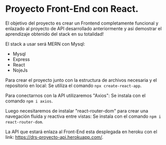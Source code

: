 # Proyecto Front-End con React.

El objetivo del proyecto es crear un Frontend completamente funcional y enlazado al proyecto de API desarrollado anteriormente y asi demostrar el aprendizaje obtenido del stack en su totalidad!

El stack a usar será MERN con Mysql:
- Mysql
- Express
- React
- NojeJs

Para crear el proyecto junto con la estructura de archivos necesaria y el repositorio en local:
Se utiliza el comando ```npx create-react-app```.

Para conectarnos con la API utilizaremos "Axios":
Se instala con el comando ```npm i axios```.

Luego necesitaremos de instalar "react-router-dom" para crear una navegación fluida y reactiva entre vistas:
Se instala con el comando ```npm i react-router-dom```.

La API que estará enlaza al Front-End esta desplegada en heroku con el link: https://drs-proyecto-api.herokuapp.com/.
